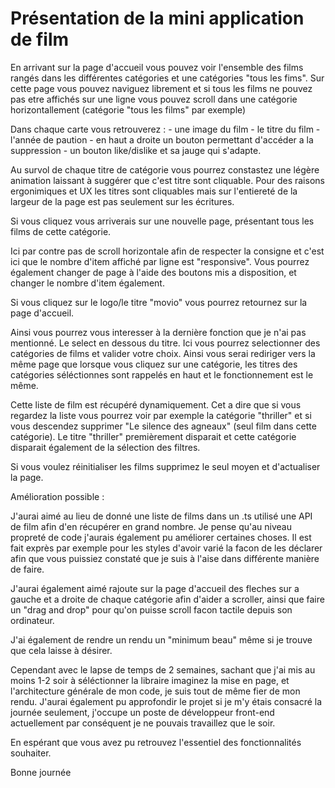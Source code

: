 # Présentation de la mini application de film

En arrivant sur la page d'accueil vous pouvez voir l'ensemble des films rangés dans les différentes catégories et une catégories "tous les fims".
Sur cette page vous pouvez naviguez librement et si tous les films ne pouvez pas etre affichés sur une ligne vous pouvez scroll dans une catégorie horizontallement (catégorie "tous les films" par exemple)

Dans chaque carte vous retrouverez : 
    - une image du film 
    - le titre du film
    - l'année de paution 
    - en haut a droite un bouton permettant d'accéder a la suppression 
    - un bouton like/dislike et sa jauge qui s'adapte. 

Au survol de chaque titre de catégorie vous pourrez constastez une légère animation laissant à suggérer que c'est titre sont cliquable. Pour des raisons ergonimiques et UX les titres sont cliquables mais sur l'entiereté de la largeur de la page est pas seulement sur les écritures. 

Si vous cliquez vous arriverais sur une nouvelle page, présentant tous les films de cette catégorie. 

Ici par contre pas de scroll horizontale afin de respecter la consigne et c'est ici que le nombre d'item affiché par ligne est "responsive".
Vous pourrez également changer de page à l'aide des boutons mis a disposition, et changer le nombre d'item également.

Si vous cliquez sur le logo/le titre "movio" vous pourrez retournez sur la page d'accueil.

Ainsi vous pourrez vous interesser à la dernière fonction que je n'ai pas mentionné. Le select en dessous du titre. Ici vous pourrez selectionner des catégories de films et valider votre choix. Ainsi vous serai rediriger vers la même page que lorsque vous cliquez sur une catégorie, les titres des catégories séléctionnes sont rappelés en haut et le fonctionnement est le même. 

Cette liste de film est récupéré dynamiquement. Cet a dire que si vous regardez la liste vous pourrez voir par exemple la catégorie "thriller" et si vous descendez  supprimer "Le silence des agneaux" (seul film dans cette catégorie). Le titre "thriller" premièrement disparait et cette catégorie disparait également de la sélection des filtres.

Si vous voulez réinitialiser les films supprimez le seul moyen et d'actualiser la page. 

Amélioration possible :

J'aurai aimé au lieu de donné une liste de films dans un .ts utilisé une API de film afin d'en récupérer en grand nombre. Je pense qu'au niveau propreté de code j'aurais également pu améliorer certaines choses. Il est fait exprès par exemple pour les styles d'avoir varié la facon de les déclarer afin que vous puissiez constaté que je suis à l'aise dans différente manière de faire. 

J'aurai également aimé rajoute sur la page d'accueil des fleches sur a gauche et a droite de chaque catégorie afin d'aider a scroller, ainsi que faire un "drag and drop" pour qu'on puisse scroll facon tactile depuis son ordinateur. 

J'ai également de rendre un rendu un "minimum beau" même si je trouve que cela laisse à désirer. 

Cependant avec le lapse de temps de 2 semaines, sachant que j'ai mis au moins 1-2 soir à séléctionner la libraire imaginez la mise en page, et l'architecture générale de mon code, je suis tout de même fier de mon rendu. J'aurai également pu approfondir le projet si je m'y étais consacré la journée seulement, j'occupe un poste de développeur front-end actuellement par conséquent je ne pouvais travaillez que le soir. 

En espérant que vous avez pu retrouvez l'essentiel des fonctionnalités souhaiter. 

Bonne journée
